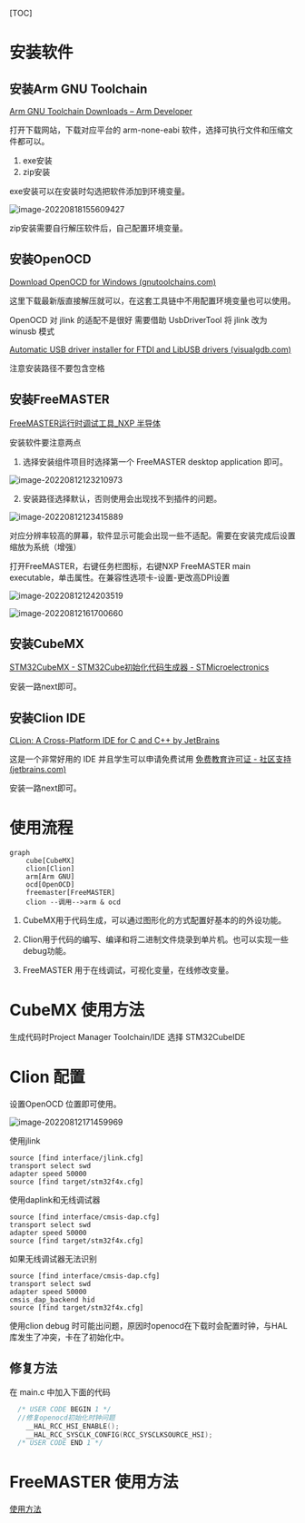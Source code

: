 [TOC]



# 安装软件

## 安装Arm GNU Toolchain

[Arm GNU Toolchain Downloads – Arm Developer](https://developer.arm.com/downloads/-/arm-gnu-toolchain-downloads)

打开下载网站，下载对应平台的 arm-none-eabi 软件，选择可执行文件和压缩文件都可以。

1. exe安装
2. zip安装

exe安装可以在安装时勾选把软件添加到环境变量。

![image-20220818155609427](assets/image-20220818155609427.png)

zip安装需要自行解压软件后，自己配置环境变量。

## 安装OpenOCD

[Download OpenOCD for Windows (gnutoolchains.com)](https://gnutoolchains.com/arm-eabi/openocd/)

这里下载最新版直接解压就可以，在这套工具链中不用配置环境变量也可以使用。

OpenOCD 对 jlink 的适配不是很好 需要借助 UsbDriverTool 将 jlink 改为 winusb 模式

[Automatic USB driver installer for FTDI and LibUSB drivers (visualgdb.com)](https://visualgdb.com/UsbDriverTool/)

注意安装路径不要包含空格


## 安装FreeMASTER

[FreeMASTER运行时调试工具_NXP 半导体](https://www.nxp.com.cn/design/software/development-software/freemaster-run-time-debugging-tool:FREEMASTER)

安装软件要注意两点

1. 选择安装组件项目时选择第一个 FreeMASTER desktop application 即可。

![image-20220812123210973](assets/image-20220812123210973.png)

2. 安装路径选择默认，否则使用会出现找不到插件的问题。

![image-20220812123415889](assets/image-20220812123415889.png)

对应分辨率较高的屏幕，软件显示可能会出现一些不适配。需要在安装完成后设置缩放为系统（增强）

打开FreeMASTER，右键任务栏图标，右键NXP FreeMASTER main executable，单击属性。在兼容性选项卡-设置-更改高DPI设置

![image-20220812124203519](assets/image-20220812124203519.png)

![image-20220812161700660](assets/image-20220812161700660.png)

## 安装CubeMX

[STM32CubeMX - STM32Cube初始化代码生成器 - STMicroelectronics](https://www.st.com/zh/development-tools/stm32cubemx.html)

安装一路next即可。

## 安装Clion IDE

[CLion: A Cross-Platform IDE for C and C++ by JetBrains](https://www.jetbrains.com/clion/)

这是一个非常好用的 IDE 并且学生可以申请免费试用 [免费教育许可证 - 社区支持 (jetbrains.com)](https://www.jetbrains.com/zh-cn/community/education/#students)

安装一路next即可。

# 使用流程

```mermaid
graph 
    cube[CubeMX]
    clion[Clion]
    arm[Arm GNU]
    ocd[OpenOCD]
    freemaster[FreeMASTER]
    clion --调用-->arm & ocd

```

1. CubeMX用于代码生成，可以通过图形化的方式配置好基本的的外设功能。

2. Clion用于代码的编写、编译和将二进制文件烧录到单片机。也可以实现一些debug功能。

3. FreeMASTER 用于在线调试，可视化变量，在线修改变量。

# CubeMX 使用方法

生成代码时Project Manager  Toolchain/IDE 选择 STM32CubeIDE

# Clion 配置

设置OpenOCD 位置即可使用。

![image-20220812171459969](assets/image-20220812171459969.png)

使用jlink

```openocd
source [find interface/jlink.cfg]
transport select swd
adapter speed 50000
source [find target/stm32f4x.cfg]
```

使用daplink和无线调试器
```openocd
source [find interface/cmsis-dap.cfg]
transport select swd
adapter speed 50000
source [find target/stm32f4x.cfg]
```

如果无线调试器无法识别
```openocd
source [find interface/cmsis-dap.cfg]
transport select swd
adapter speed 50000
cmsis_dap_backend hid
source [find target/stm32f4x.cfg]
```

使用clion debug 时可能出问题，原因时openocd在下载时会配置时钟，与HAL 库发生了冲突，卡在了初始化中。

## 修复方法
在 main.c 中加入下面的代码

```c
  /* USER CODE BEGIN 1 */
  //修复openocd初始化时钟问题
    __HAL_RCC_HSI_ENABLE();
    __HAL_RCC_SYSCLK_CONFIG(RCC_SYSCLKSOURCE_HSI);
  /* USER CODE END 1 */
```



# FreeMASTER 使用方法

[使用方法](./FreeMASTER.md)